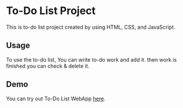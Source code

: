 # To-Do List Project

This is to-do list project created by using HTML, CSS, and JavaScript.

## Usage

To use the to-do list, You can write to-do work and add it. then work is finished you can check & delete it.

## Demo

You can try out To-Do List WebApp [here](https://asmitkumar321.github.io/To-do-list/).
